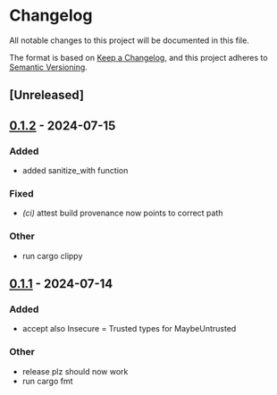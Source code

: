 # Changelog
All notable changes to this project will be documented in this file.

The format is based on [Keep a Changelog](https://keepachangelog.com/en/1.0.0/),
and this project adheres to [Semantic Versioning](https://semver.org/spec/v2.0.0.html).

## [Unreleased]

## [0.1.2](https://github.com/0xCCF4/UntrustedValue/compare/v0.1.1...v0.1.2) - 2024-07-15

### Added
- added sanitize_with function

### Fixed
- *(ci)* attest build provenance now points to correct path

### Other
- run cargo clippy

## [0.1.1](https://github.com/0xCCF4/UntrustedValue/compare/v0.1.0...v0.1.1) - 2024-07-14

### Added
- accept also Insecure = Trusted types for MaybeUntrusted

### Other
- release plz should now work
- run cargo fmt
